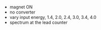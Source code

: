 - magnet ON
- no converter
- vary input energy, 1.4, 2.0, 2.4, 3.0, 3.4, 4.0
- spectrum at the lead counter
